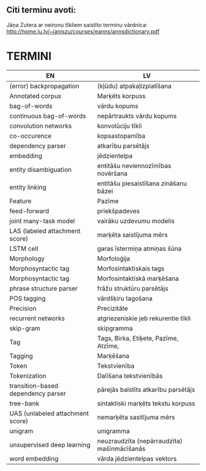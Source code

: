 ## Citi terminu avoti:
Jāņa Zutera ar neironu tīkliem saistīto terminu vārdnīca:  
http://home.lu.lv/~janiszu/courses/eanns/annsdictionary.pdf


# TERMINI
EN | LV
--- | ---
(error) backpropagation | (kļūdu) atpakaļizplatīšana
Annotated corpus | Marķēts korpuss
bag-of-words | vārdu kopums
continuous bag-of-words | nepārtraukts vārdu kopums
convolution networks | konvolūciju tīkli
co-occurence | kopsastopamība
dependency parser | atkarību parsētājs
embedding | jēdzientelpa
entity disambiguation | entitāšu neviennozīmības novēršana
entity linking | entitāšu piesaistīšana zināšanu bāzei
Feature | Pazīme
feed-forward |  priekšpadeves
joint many-task model | vairāku uzdevumu modelis
LAS (labeled attachment score) | marķēta saistījuma mērs
LSTM cell | garas īstermiņa atmiņas šūna
Morphology | Morfoloģija
Morphosyntactic tag | Morfosintaktiskais tags
Morphosyntactic tag | Morfosintaktiskā marķēšana
phrase structure parser | frāžu struktūru parsētājs
POS tagging | vārdšķiru tagošana
Precision | Precizitāte
recurrent networks | atgriezeniskie jeb rekurentie tīkli
skip-gram | skipgramma
Tag | Tags, Birka, Etiķete, Pazīme, Atzīme, 
Tagging | Marķēšana
Token | Tekstvienība
Tokenization | Dalīšana tekstvienībās
transition-based dependency parser | pārejās balstīts atkarību parsētājs
tree-bank | sintaktiski marķēts tekstu korpuss
UAS (unlabeled attachment score) | nemarķēta sasitījuma mērs
unigram | unigramma
unsupervised deep learning | neuzraudzīta (nepārraudzīta) mašīnmācīšanās
word embedding | vārda jēdzientelpas vektors